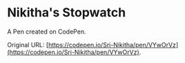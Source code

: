 # Nikitha's Stopwatch

A Pen created on CodePen.

Original URL: [https://codepen.io/Sri-Nikitha/pen/VYwOrVz](https://codepen.io/Sri-Nikitha/pen/VYwOrVz).

